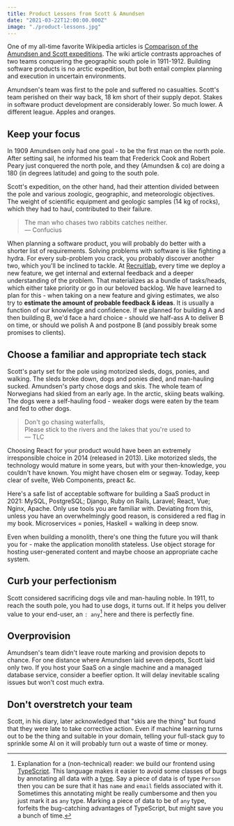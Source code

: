 ```yaml
---
title: Product Lessons from Scott & Amundsen
date: "2021-03-22T12:00:00.000Z"
image: "./product-lessons.jpg"
---
```


One of my all-time favorite Wikipedia articles is [Comparison of the Amundsen and Scott expeditions](https://en.wikipedia.org/wiki/Comparison_of_the_Amundsen_and_Scott_expeditions). The wiki article contrasts approaches of two teams conquering the geographic south pole in 1911-1912. Building software products is no arctic expedition, but both entail complex planning and execution in uncertain environments.

Amundsen's team was first to the pole and suffered no casualties. Scott's team perished on their way back, 18 km short of their supply depot. Stakes in software product development are considerably lower. So much lower. A different league. Apples and oranges.

## Keep your focus

In 1909 Amundsen only had one goal - to be the first man on the north pole. After setting sail, he informed his team that Frederick Cook and Robert Peary just conquered the north pole, and they (Amundsen & co) are doing a 180 (in degrees latitude) and going to the south pole.

Scott's expedition, on the other hand, had their attention divided between the pole and various zoologic, geographic, and meteorologic objectives. The weight of scientific equipment and geologic samples (14 kg of rocks), which they had to haul, contributed to their failure.

> The man who chases two rabbits catches neither. <br>
> — Confucius

When planning a software product, you will probably do better with a shorter list of requirements. Solving problems with software is like fighting a hydra. For every sub-problem you crack, you probably discover another two, which you'll be inclined to tackle. At [Recruitlab](https://recruitlab.co.uk/), every time we deploy a new feature, we get internal and external feedback and a deeper understanding of the problem. That materializes as a bundle of tasks/heads, which either take priority or go in our beloved backlog. We have learned to plan for this - when taking on a new feature and giving estimates, we also try to **estimate the amount of probable feedback & ideas**. It is usually a function of our knowledge and confidence. If we planned for building A and then building B, we'd face a hard choice - should we half-ass A to deliver B on time, or should we polish A and postpone B (and possibly break some promises to clients).

## Choose a familiar and appropriate tech stack

Scott's party set for the pole using motorized sleds, dogs, ponies, and walking. The sleds broke down, dogs and ponies died, and man-hauling sucked. Amundsen's party chose dogs and skis. The whole team of Norwegians had skied from an early age. In the arctic, skiing beats walking. The dogs were a self-hauling food - weaker dogs were eaten by the team and fed to other dogs.

> Don't go chasing waterfalls,  <br>
> Please stick to the rivers and the lakes that you're used to  <br>
> — TLC

Choosing React for your product would have been an extremely irresponsible choice in 2014 (released in 2013). Like motorized sleds, the technology would mature in some years, but with your then-knowledge, you couldn't have known. You might have chosen elm or segway. Today, keep clear of svelte, Web Components, preact &c.

Here's a safe list of acceptable software for building a SaaS product in 2021: MySQL, PostgreSQL; Django, Ruby on Rails, Laravel; React, Vue; Nginx, Apache. Only use tools you are familiar with. Deviating from this, unless you have an overwhelmingly good reason, is considered a red flag in my book. Microservices = ponies, Haskell = walking in deep snow.

Even when building a monolith, there's one thing the future you will thank you for - make the application monolith stateless. Use object storage for hosting user-generated content and maybe choose an appropriate cache system.

## Curb your perfectionism

Scott considered sacrificing dogs vile and man-hauling noble. In 1911, to reach the south pole, you had to use dogs, it turns out. If it helps you deliver value to your end-user, an `: any`[^1] here and there is perfectly fine.

## Overprovision

Amundsen's team didn't leave route marking and provision depots to chance. For one distance where Amundsen laid seven depots, Scott laid only two. If you host your SaaS on a single machine and a managed database service, consider a beefier option. It will delay inevitable scaling issues but won't cost much extra.

## Don't overstretch your team

Scott, in his diary, later acknowledged that "skis are the thing" but found that they were late to take corrective action. Even if machine learning turns out to be the thing and suitable in your domain, telling your full-stack guy to sprinkle some AI on it will probably turn out a waste of time or money.

[^1]: Explanation for a (non-technical) reader: we build our frontend using [TypeScript](https://www.typescriptlang.org/). This language makes it easier to avoid some classes of bugs by annotating all data with a [type](https://en.wikipedia.org/wiki/Data_type). Say a piece of data is of type `Person` then you can be sure that it has `name` and `email` fields associated with it. Sometimes this annotating might be really cumbersome and then you just mark it as `any` type. Marking a piece of data to be of `any` type, forfeits the bug-catching advantages of TypeScript, but might save you a bunch of time.